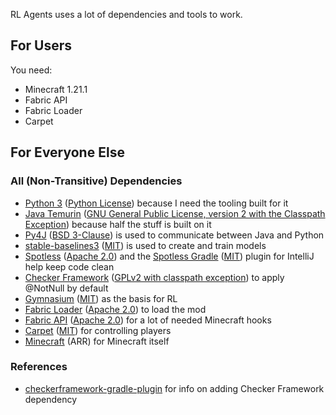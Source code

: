 RL Agents uses a lot of dependencies and tools to work.

## For Users
You need:
- Minecraft 1.21.1
- Fabric API
- Fabric Loader
- Carpet

## For Everyone Else

### All (Non-Transitive) Dependencies
- [Python 3](https://www.python.org/) ([Python License](https://docs.python.org/3/license.html)) because I need the tooling built for it
- [Java Temurin](https://adoptium.net/) ([GNU General Public License, version 2 with the Classpath Exception](https://adoptium.net/docs/faq/)) because half the stuff is built on it
- [Py4J](https://www.py4j.org/) ([BSD 3-Clause](https://github.com/py4j/py4j/blob/master/LICENSE.txt)) is used to communicate between Java and Python
- [stable-baselines3](https://github.com/DLR-RM/stable-baselines3) ([MIT](https://github.com/DLR-RM/stable-baselines3/blob/master/LICENSE)) is used to create and train models
- [Spotless](https://github.com/diffplug/spotless) ([Apache 2.0](https://github.com/diffplug/spotless/blob/main/LICENSE.txt)) and the [Spotless Gradle](https://plugins.jetbrains.com/plugin/18321-spotless-gradle) ([MIT](https://plugins.jetbrains.com/plugin/18321-spotless-gradle)) plugin for IntelliJ help keep code clean
- [Checker Framework](https://checkerframework.org/) ([GPLv2 with classpath exception](https://github.com/typetools/checker-framework/blob/master/LICENSE.txt)) to apply @NotNull by default
- [Gymnasium](https://gymnasium.farama.org/) ([MIT](https://github.com/Farama-Foundation/Gymnasium/blob/main/LICENSE)) as the basis for RL
- [Fabric Loader](https://github.com/FabricMC/fabric-loader) ([Apache 2.0](https://github.com/FabricMC/fabric-loader/blob/master/LICENSE)) to load the mod
- [Fabric API](https://github.com/FabricMC/fabric) ([Apache 2.0](https://github.com/FabricMC/fabric/blob/1.21.1/LICENSE)) for a lot of needed Minecraft hooks
- [Carpet](https://github.com/gnembon/fabric-carpet) ([MIT](https://github.com/gnembon/fabric-carpet/blob/master/LICENSE)) for controlling players
- [Minecraft](https://www.minecraft.net/en-us) (ARR) for Minecraft itself

### References
- [checkerframework-gradle-plugin](https://github.com/kelloggm/checkerframework-gradle-plugin) for info on adding Checker Framework dependency